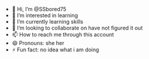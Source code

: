 - 👋 Hi, I’m @SSbored75
- 👀 I’m interested in learning
- 🌱 I’m currently learning skills
- 💞️ I’m looking to collaborate on have not figured it out 
- 📫 How to reach me through this account 
- 😄 Pronouns: she her 
- ⚡ Fun fact: no idea what i am doing 

<!---
SSbored75/SSbored75 is a ✨ special ✨ repository because its `README.md` (this file) appears on your GitHub profile.
You can click the Preview link to take a look at your changes.
--->
